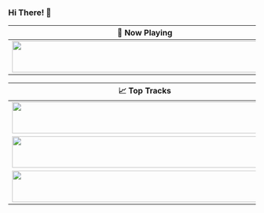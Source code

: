 ### Hi There! 👋

| 🎵 Now Playing                                                                                                                    |
| ------------------------------------------------------------------------------------------------------------------------------ |
| <a href="[https://status.nmoo.dev/now-playing?open](https://open.spotify.com/intl-es/track/6rdkCkjk6D12xRpdMXy0I2?si=b630e706529d4dde)"><img src="[https://status.nmoo.dev/now-playin](https://is1-ssl.mzstatic.com/image/thumb/Video126/v4/e0/f9/dd/e0f9dd9c-05b0-ed9d-509c-fb81a561d593/Job9c106ed8-ee61-4119-9e50-497177d4bb2f-152281103-PreviewImage_Preview_Image_Intermediate_nonvideo_sdr_290095808_1492430509-Time1688400874752.png/316x316bb.webp)g" width="540" height="64"></a> |


<table>
  <thead>
    <tr>
      <th>📈 Top Tracks</th>
    </tr>
  </thead>
  <tbody>
    <tr>
      <td><a href="https://status.nmoo.dev/top-tracks?i=1&open"><img src="https://status.nmoo.dev/top-tracks?i=1" width="540" height="64"></a></td>
    </tr>
    <tr></tr> <!-- hide gray row -->
    <tr>
      <td><a href="https://status.nmoo.dev/top-tracks?i=2&open"><img src="https://status.nmoo.dev/top-tracks?i=2" width="540" height="64"></a></td>
    </tr>
    <tr></tr> <!-- hide gray row -->
    <tr>
      <td><a href="https://status.nmoo.dev/top-tracks?i=3&open"><img src="https://status.nmoo.dev/top-tracks?i=3" width="540" height="64"></a></td>
    </tr>
  </tbody>
</table>
